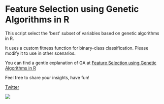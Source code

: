 # Feature Selection using Genetic Algorithms in R

This script select the 'best' subset of variables based on genetic algorithms in R. 

It uses a custom fitness function for binary-class classification. Please modify it to use in other scenarios.

You can find a gentle explanation of GA at [Feature Selection using Genetic Algorithms in R](https://blog.datascienceheroes.com/feature-selection-using-genetic-algorithms-in-r/)

Feel free to share your insights, have fun!

[Twitter](https://twitter.com/pabloc_ds)

![](https://blog.datascienceheroes.com/content/images/2019/01/evolutionary_algortihm.gif)
